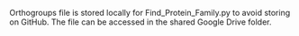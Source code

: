 Orthogroups file is stored locally for Find_Protein_Family.py to avoid storing on GitHub. The file can be accessed in the shared Google Drive folder.